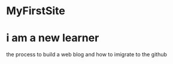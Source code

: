 # MyFirstSite 
# i am a new learner
the process to build a web blog and how to imigrate to the github
